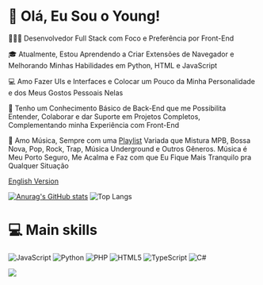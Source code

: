 # 👋 Olá, Eu Sou o Young!

👨🏼‍💻 Desenvolvedor Full Stack com Foco e Preferência por Front-End

🎓 Atualmente, Estou Aprendendo a Criar Extensões de Navegador e Melhorando Minhas Habilidades em Python, HTML e JavaScript

💻 Amo Fazer UIs e Interfaces e Colocar um Pouco da Minha Personalidade e dos Meus Gostos Pessoais Nelas

🔧 Tenho um Conhecimento Básico de Back-End que me Possibilita Entender, Colaborar e dar Suporte em Projetos Completos, Complementando minha Experiência com Front-End

🎺 Amo Música, Sempre com uma [Playlist](https://open.spotify.com/user/31k6tt7qmnkuzuwph47wzbklvjiq/playlists) Variada que Mistura MPB, Bossa Nova, Pop, Rock, Trap, Música Underground e Outros Gêneros. Música é Meu Porto Seguro, Me Acalma e Faz com que Eu Fique Mais Tranquilo pra Qualquer Situação

[English Version](./README.md)

<!-- GitHub stats-->                                                                                                                            
[![Anurag's GitHub stats](https://github-readme-stats.vercel.app/api?username=YoungLeeS2&count_private=true&show_icons=true&theme=darcula)](https://github.com/anuraghazra/github-readme-stats)
![Top Langs](https://github-readme-stats.vercel.app/api/top-langs/?username=anuraghazra&layout=compact)                                       


# 💻 Main skills
<!-- Badges de https://github.com/Ileriayo/markdown-badges -->
![JavaScript](https://img.shields.io/badge/javascript-%23323330.svg?style=for-the-badge&logo=javascript&logoColor=%23F7DF1E)
![Python](https://img.shields.io/badge/python-3670A0?style=for-the-badge&logo=python&logoColor=ffdd54)
![PHP](https://img.shields.io/badge/php-%23777BB4.svg?style=for-the-badge&logo=php&logoColor=white)
![HTML5](https://img.shields.io/badge/html5-%23E34F26.svg?style=for-the-badge&logo=html5&logoColor=white)
![TypeScript](https://img.shields.io/badge/typescript-%23007ACC.svg?style=for-the-badge&logo=typescript&logoColor=white)
![C#](https://img.shields.io/badge/c%23-%23239120.svg?style=for-the-badge&logo=csharp&logoColor=white)


[![](https://visitcount.itsvg.in/api?id=YoungLeeS2&icon=7&color=2)](https://visitcount.itsvg.in)
